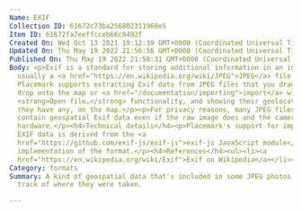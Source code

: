 ```yaml
---
Name: EXIF
Collection ID: 61672c73ba256802311968e5
Item ID: 61672fa7eeffcceb66c9492f
Created On: Wed Oct 13 2021 19:12:39 GMT+0000 (Coordinated Universal Time)
Updated On: Thu May 19 2022 21:56:56 GMT+0000 (Coordinated Universal Time)
Published On: Thu May 19 2022 21:58:31 GMT+0000 (Coordinated Universal Time)
Body: <p>Exif is a standard for storing additional information in an image file,
  usually a <a href="https://en.wikipedia.org/wiki/JPEG">JPEG</a> file.
  Placemark supports extracting Exif data from JPEG files that you drag &amp;
  drop onto the map or <a href="/documentation/importing">import</a> with the
  <strong>Open file…</strong> functionality, and showing their geolocation, if
  they have any, on the map.</p><p>For privacy reasons, many JPEG files don't
  contain geospatial Exif data even if the raw image does and the camera has GPS
  hardware.</p><h4>Technical details</h4><p>Placemark's support for importing
  EXIF data is derived from the <a
  href="https://github.com/exif-js/exif-js">exif-js JavaScript module</a>
  implementation of the format.</p><h4>References</h4><ul><li><a
  href="https://en.wikipedia.org/wiki/Exif">Exif on Wikipedia</a></li></ul>
Category: formats
Summary: A kind of geospatial data that's included in some JPEG photos to keep
  track of where they were taken.

---
```

